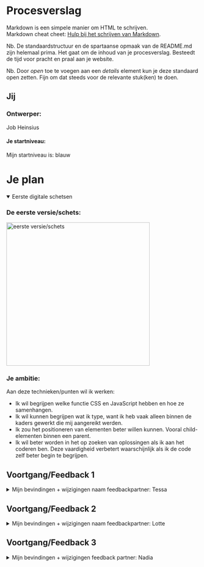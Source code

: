 # Procesverslag
Markdown is een simpele manier om HTML te schrijven.  
Markdown cheat cheet: [Hulp bij het schrijven van Markdown](https://github.com/adam-p/markdown-here/wiki/Markdown-Cheatsheet).

Nb. De standaardstructuur en de spartaanse opmaak van de README.md zijn helemaal prima. Het gaat om de inhoud van je procesverslag. Besteedt de tijd voor pracht en praal aan je website.

Nb. Door *open* toe te voegen aan een *details* element kun je deze standaard open zetten. Fijn om dat steeds voor de relevante stuk(ken) te doen.





## Jij

### Ontwerper:
Job Heinsius

#### Je startniveau:
Mijn startniveau is: blauw





# Je plan

<details open>
  <summary>Eerste digitale schetsen</summary>

  ### De eerste versie/schets:
  <img src="readme-images/digitale-schets" width="375px" alt="eerste versie/schets">


  ### Je ambitie: 
  Aan deze technieken/punten wil ik werken:
  - Ik wil begrijpen welke functie CSS en JavaScript hebben en hoe ze samenhangen.
  - Ik wil kunnen begrijpen wat ik type, want ik heb vaak alleen binnen de kaders gewerkt die mij aangereikt werden.
  - Ik zou het positioneren van elementen beter willen kunnen. Vooral child-elementen binnen een parent.
  - Ik wil beter worden in het op zoeken van oplossingen als ik aan het coderen ben. Deze vaardigheid verbetert waarschijnlijk als ik de code zelf beter begin te begrijpen.
 
</details>




## Voortgang/Feedback 1

<details>
  <summary>
  Mijn bevindingen + wijzigingen
  naam feedbackpartner: Tessa</summary>

  ### Bevinding 1:
  feedback punt 1 - "Let goed op hoe je de tijdlijn uiteindelijk in beeld gaat brengen. Ik snap namelijk nog niet gelijk dat dit een timeline is."

  #### oplossing:
  <img src="readme-images/feedback1-1" width="375px" alt="link laten lopen na oplossing puzzel niet gelukt">
  Ik heb dit opgelost door elk scherm een eigen achtergrond te geven. Zo zie je steeds dat je verder komt in 'the journey'.



  ### Bevinding 2:
  feedbackpunt 2 - Probeer de content af te stellen op de game of tijd van het spel en niet items uit de nieuwste game

  #### oplossing:
  Dit is een goed punt, maar ik ben het er niet helemaal mee eens. Ik heb dit opgelost door weinig tot geen items in het ontwerp mee te nemen. Het leidde af van het karakter.



  ### Bevinding 3:
  Er is weinig ruimte voor actie in de interface.
  
  #### oplossing:
  Er is weinig ruimte voor actie in de interface. Dit terwijl het spel gaat om de actie en het ontdekken. Daarom besloot ik om een dungeon te gaan maken. Dus met verschillende levels, waarin je puzzels moet oplossen. Op deze manier kun je wel veel interacties toepassen.



  ### Bevinding 4:
  De achtergrond van de levels zijn druk, omdat ze een compleet andere setting hebben (elke game ziet er anders uit).
  
  #### oplossing:
  Ik heb dit opgelost door elk level dezelfde achtergrond te geven, maar deze om de level een andere kleur te geven. Dat geeft toch het gevoel dat je een ander level instapt, zonder dat de levels zelf druk aanvoelen.



  ### Bevinding 5:
  Je kunt nu nog scrollen, maar dat haalt het effect weg dat je eerst de puzzel moet oplossen en daarna pas verder kunt gaan.
 
  #### oplossing:
  Ik heb dit opgelost door linkjes te maken van deuren en het scrollen op de pagina uit te zetten.  Daardoor kun je alleen nog maar met de deuren navigeren naar het volgende level.

</details>




## Voortgang/Feedback 2

<details>
  <summary>Mijn bevindingen + wijzigingen
  naam feedbackpartner: Lotte</summary>
  
  ### Bevinding 1:
  Feedbackpunt 1 - de bronnen zijn nog niet vermeldt. 

  #### oplossing:
  Ik was helemaal vergeten dat we bronnen moesten vermelden. Ik zoek de bronnen die ik heb gebruikt opnieuw op, ik schrijf mijn toekomstige bronnen op en ik zet ze gelijk een bestandje.



  ### Bevinding 2:
  Feedbackpunt 2 - De pagina is niet responsive.

  #### oplossing:
  Ik heb dit opgelost door tutorials te kijken over hoe je een pagina responsive kan maken.



  ### Bevinding 3:
  Feedbackpunt 3 - Er zijn nog geen states verwerkt in het ontwerp.

  #### oplossing:
  Ik was van plan om dat na deze les te gaan doen. Ik kreeg toen een paar tips van mijn feedback partner over hoe je states kan aanmaken.



  ### Bevinding 4:
  Feedbackpunt 4 - De code kan iets netter geschreven worden.

  #### oplossing:
  Nu is er tussen de grote onderdelen (de levels) net zo veel witruimte als overal. Ik ga 5 witregels tussen de levels zetten. Daarnaast ga ik ook meer comments neerzetten, ik was dat bij een paar onderdelen vergeten te doen.



  ### Bevinding 5:
  Feedbackpunt 5 - Je hebt nu alleen nog maar images gebruikt. Het is voor de opdracht slim of zelf ook wat elementen te maken in plaats van te importeren vanuit adobe programma's

  #### oplossing:
  Ik ben van plan om de knoppen waar je op kunt klikken voor informatie en de pop-ups die dan tevoorschijn komen zelf te maken. Daar ga ik nog mee aan de slag, dus dat komt zeker!




</details>



## Voortgang/Feedback 3

<details>
  <summary>Mijn bevindingen + wijzigingen
  feedback partner: Nadia</summary>
  
  ### Bevinding 1:
  Feedbackpunt 1 -  Het karakter loopt nu nog niet. Je kunt niet op hem klikken. Dat is een beetje gek.

  #### oplossing:
  Ik heb dit opgelost door hem klikbaar te maken NADAT de puzzel is opgelost. Als je op hem klikt, loopt hij naar de deur beneden. Zo is het niet alleen een statisch poppetje.



  ### Bevinding 2:
  Feedbackpunt 2 - Er wordt nog weinig informatie verteld over de puzzel zelf, misschien kun je dat toevoegen.

  #### oplossing:
  image eerder gebruikt
  Dat is een goeie, dan krijg je ook informatie over de elementen die het spel leuk maken. Dat voeg ik onder de eerste knop toe. Ik heb hier helaas geen foto meer van, ik heb het al geüpdate. 



  ### Bevinding 3:
  Feedbackpunt 3 - Nu kan je niet helemaal in één keer terug naar boven als je dat wilt. Misschien kun je een knop toevoegen waarmee je naar boven gaat?

  #### oplossing:
  image eerder gebruikt
  Ik had hier nog niet aan gedacht. Ik wil niet dat de gebruiker bij elk level helemaal naar boven kan gaan, maar bij het laatste level is dat wel erg handig. Dan past de overgang ook, want je komt van het einde weer bij het begin. Ik maak de deur helemaal onderaan een linkje die helemaal naar de bovenste sectie verwijst.



  ### Bevinding 4:
  Ik wilde eerst de knoppen aan de linkerkant een hover effect geven, maar dat kon niet met alleen CSS. Uiteindelijk deed ik dit met JavaScript erbij, maar dan moest je weer met je muis over de afbeelding voor een tweede keer om de hover er weer af te halen. Dit werkte niet zo goed. Ik wist even niet hoe ik dit moest oplossen 

  #### oplossing:
  Ik maakte als oplossing de section een knop met een onclick. Een knop werkte ook goed, dus het is een goed alternatief. Toch had ik liever hover gehad, maar ik wist echt niet hoe dat moest. Ik heb het in ieder geval weten op te lossen.



  ### Bevinding 5:
  Ik realiseerde me niet dat je bij het eerste level wel moet weten hoe je verder kunt gaan. Je kunt namelijk niet scrollen, straks blijven mensen vastzitten op de eerste pagina.

  #### oplossing:
  Ik heb dit opgelost door naast de deur 'start' neer te zetten. Dan weet je waar je moet zijn als je door wilt gaan. In het volgende level is dat dan ook duidelijk.



## Reflectie

<details>
  <summary>Mijn eindresultaat & persoonlijke ontwikkeling</summary>

  ### Je uitkomst - karakteristiek screenshot(s):
  <img src="readme-images/eindresultaat2" width="375px" alt="final ontwerp bovenkant">
  <img src="readme-images/eindresultaat" width="375px" alt="final ontwerp de rest">


  ### Dit ging goed/Heb ik geleerd: 
  Korte omschrijving met plaatje(s)

  Wat goed ging was het inladen en positioneren van de images. Ook het maken van de knoppen in JavaScript ging goed nadat ik een voorbeeld kreeg van de docent. Het overzicht houden en langdurig staren omdat je afgeleid raakt is ook echt verminderd. Ik kan me beter concentreren doordat ik veel tijd heb geïnvesteerd in het coderen. Daardoor raak je er uiteindelijk aan gewend. Daarbij komt dat ik de code beter begrijp, waardoor ik de code makkelijker kan scannen.
  Ik snap nu ook hoe de verhouding tussen de drie programmeer talen is. Ik snapte nooit helemaal hoe het samenging, en dat zorgde ervoor dat ik bang werd voor hetgeen wat ik niet kende. Daardoor stelde ik taken heel soms uit.
  <img src="readme-images/ging-goed-1" width="375px" alt="javascript leren">
  <img src="readme-images/ging-goed-2" width="375px" alt="knoppen">
  <img src="readme-images/ging-goed-3" width="375px" alt="overzicht">


  ### Dit was lastig/Is niet gelukt:
  Korte omschrijving met plaatje(s)

  Ik heb een paar dingen niet kunnen doen die ik wilde doen. Dat kwam door een te kort aan tijd. Ik had te veel pagina's gemaakt en ik heb polsklachten waardoor ik 2x zo langzaam werk. Ik wilde nog toevoegen dat je pas kan doorklikken naar het volgende level als je de puzzel hebt gehaald. Dat was alleen erg lastig door de hoeveelheid deuren waar het voor gemaakt moest worden. Dan moesten ze allemaal een nieuwe class en knop JavaScript onclick animatie krijgen. Ik wilde ook maken dat link (het karakter) gelijk naar de onderste deur loopt als je klaar bent met de puzzel. Nu moet je link zelf nog aanklikken als je hem wilt laten lopen. Tot slot had ik nog een knop in het laatste level willen maken waardoor de site refreshed en alle transities en animaties weer in de begin state staan.

  <img src="readme-images/minder-goed-1" width="375px" alt="deuren met javascript niet gelukt">
  <img src="readme-images/minder-goed-2" width="375px" alt="link laten lopen na oplossing puzzel niet gelukt">
  <img src="readme-images/minder-goed-3" width="375px" alt="refresh knop niet gelukt">
</details>





## Bronnenlijst

<details open>
<summary>continu bijhouden terwijl je werkt</summary>

Nb. Wees specifiek ('css-tricks' als bron is bijv. niet specifiek genoeg).

1. https://www.nme.com/blogs/nme-blogs/a-love-letter-to-the-legend-of-zelda-ocarina-of-time-on-its-20th-anniversary-2411968
2. https://ar.pinterest.com/pin/256212666270689655/
3. https://www.gamerevolution.com/review/61763-the-legend-of-zelda-the-wind-waker-wii-u-review
4. https://www.maniac.de/tests/the-legend-of-zelda-twilight-princess-hd-im-test-wii-u/
5. https://www.digitaltrends.com/gaming/the-legend-of-zelda-links-awakening-trading-sequence-and-boomerang-guide/
6. https://www.gamesreviews.com/articles/02/preview-the-legend-of-zelda-breath-of-the-wild/
7. https://en.wikipedia.org/wiki/Ganon
8. https://en.wikipedia.org/wiki/The_Legend_of_Zelda:_Link%27s_Awakening
9. https://zelda-archive.fandom.com/wiki/Hover_Boots
10. https://en.wikipedia.org/wiki/The_Legend_of_Zelda:_Breath_of_the_Wild
11. https://en.wikipedia.org/wiki/The_Legend_of_Zelda:_A_Link_to_the_Past
12. https://en.wikipedia.org/wiki/The_Legend_of_Zelda:_Twilight_Princess
13. https://en.wikipedia.org/wiki/The_Legend_of_Zelda:_The_Wind_Waker
14. https://en.wikipedia.org/wiki/The_Legend_of_Zelda:_Majora%27s_Mask
15. https://en.wikipedia.org/wiki/The_Legend_of_Zelda:_Ocarina_of_Time
16. https://en.wikipedia.org/wiki/List_of_The_Legend_of_Zelda_media
17. https://www.halloweencostumes.com/blog/p-1016-30-years-of-zelda-the-evolution-of-link-infographic.aspx
18. https://zelda.fandom.com/wiki/Category:Models
19. https://zelda.fandom.com/wiki/Link
20. https://www.spriters-resource.com/snes/legendofzeldaalinktothepast/
21. https://zelda.fandom.com/wiki/Category:A_Link_to_the_Past_Sprites

</details>